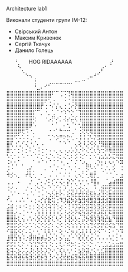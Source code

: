 Architecture lab1

Виконали студенти групи ІМ-12:

- Свірський Антон  
- Максим Кривенок   
- Сергій Ткачук  
- Данило Голець   




⠀⠀⠘⡀⠀⠀HOG RIDAAAAAA⠀⠀⠀⠀⠀⠀⠀⠀⠀⠀⡜⠀⠀⠀
⠀⠀⠀⠑⡀⠀⠀⠀⠀⠀⠀⠀⠀⠀⠀⠀⠀⠀⠀⠀⠀⠀⠀⠀⠀⡔⠁⠀⠀⠀
⠀⠀⠀⠀⠈⠢⢄⠀⠀⠀⠀⠀⠀⠀⠀⠀⠀⠀⠀⠀⠀⠀⣀⠴⠊⠀⠀⠀⠀⠀
⠀⠀⠀⠀⠀⠀⠀⢸⠀⠀⠀⢀⣀⣀⣀⣀⣀⡀⠤⠄⠒⠈⠀⠀⠀⠀⠀⠀⠀⠀
⠀⠀⠀⠀⠀⠀⠀⠘⣀⠄⠊⠁⠀⠀⠀⠀⠀⠀⠀⠀⠀⠀⠀⠀⠀⠀⠀⠀⠀⠀
⣿⣿⣿⣿⣿⣿⣿⣿⣿⣿⣿⣿⠏⠉⢈⠩⢙⢿⣿⣿⣿⣿⣿⣿⣿⣿⣿⣿⣿⣿⣿
⣿⣿⣿⣿⣿⣿⣿⣿⣿⣿⡿⢋⠠⠀⠀⠨⠐⢸⣿⣿⣿⣿⣿⣿⣿⣿⣿⣿⣿⣿⣿
⣿⣿⣿⣿⣿⣿⣿⣿⣿⡟⢐⠐⠌⡌⢄⢐⢈⠔⡝⣿⣿⣿⣿⣿⣿⣿⣿⣿⣿⣿⣿
⣿⣿⣿⣿⣿⣿⣿⡏⠉⡀⠐⡀⢁⠈⠐⠱⠑⡑⠈⢹⣿⣿⣿⣿⣿⣿⣿⣿⣿⣿⣿
⣿⣿⣿⣿⣿⣿⣿⢗⠀⠀⠐⡠⡛⠔⡁⢜⡔⡬⢎⢸⣿⣿⣿⣿⣿⣿⣿⣿⣿⣿⣿
⣿⣿⣿⣿⣿⣿⡿⠡⠀⠀⠀⠀⠂⠁⠀⠄⢂⠈⠂⢂⣿⣿⣿⣿⣿⣿⣿⣿⣿⣿⣿
⣿⣿⣿⡿⢟⠩⠐⡀⠀⠀⠀⠐⠐⠁⠓⠒⠒⢀⠁⢐⢝⢟⢿⣿⣿⣿⣿⣿⣿⣿⣿
⣿⣿⠫⠡⠡⠨⢀⠂⠠⠀⠀⢁⠑⡱⠛⠗⡓⢂⠠⢸⢸⢨⠣⡝⣻⣿⣿⣿⣿⣿⣿
⣿⢏⢐⢁⠊⢌⠐⡈⠄⠠⠀⠀⠀⠀⠁⠑⠈⠀⢄⢕⠸⡨⠪⡪⡘⣻⣿⡿⣿⣿⣿
⣿⢂⠂⡂⠅⡂⠅⡐⠨⢐⠐⠠⠠⡀⢄⠠⡠⡡⡱⡐⠕⢌⢊⢆⢣⢒⠽⢿⣿⣿⣿
⠣⢂⠂⠄⠡⠐⠐⠈⠌⡐⠨⡈⠢⠨⡂⢌⢂⠆⡪⠨⡊⠂⡂⠢⢡⣢⣣⡣⣍⢿⣿
⠨⢂⢂⠁⡀⠀⠀⠁⠐⠈⠐⠈⢈⠈⠐⡀⠄⠁⠌⠈⠔⣄⡀⠠⡑⡂⠆⠢⢂⠑⠽
⡨⠐⠀⠀⠀⢠⡎⡀⠀⠀⠄⠈⡀⠌⠐⠠⠈⠄⡁⠂⡀⡫⠑⣑⠀⢂⠌⠄⢕⠀⠨
⠺⡪⠢⡀⠀⠞⢇⢂⠀⠂⡀⠠⠀⠄⠁⠌⠨⠀⢄⠢⡁⢂⢿⡟⡀⠀⠈⠈⡀⠂⣰
⢀⢀⠀⠄⠀⠀⡐⠀⡈⠄⡐⠅⡊⠌⢌⠄⡕⡑⡁⢂⠂⢂⠸⣿⡄⠀⠈⣠⣴⣿⣿
⢐⠔⠠⠀⠀⡐⠠⢈⠢⢑⠄⠑⢈⠊⡂⡱⢁⣂⢌⢔⢌⢄⠀⠹⢀⣺⡿⣟⢿⣿⣿
⢀⠡⠁⠂⠐⠠⠈⠄⢈⠠⢈⢢⡣⣗⠕⠄⣕⢮⣞⣞⣗⣯⢯⡷⡴⣹⡪⣷⣿⣿⣿
⠊⠄⠠⠠⠡⠈⠠⢐⠠⡊⡎⣗⢭⢐⠹⡹⣮⡳⡵⣳⣻⢾⣻⣽⣻⣺⣺⣽⣿⣿⣿
⣨⣾⢐⠰⠐⠅⡂⡂⢕⢜⢜⢵⢹⢑⢔⠨⢘⠸⡹⡵⣯⣻⢽⣳⣻⣺⢞⡿⣿⣿⣿
⣿⣿⡔⠠⢈⠐⠐⢠⢱⢸⢸⢸⢸⠰⡡⢘⢔⢕⠝⢮⣳⢽⢝⡾⡵⡯⣏⠯⣿⣿⣿
⣿⣿⣗⢅⢢⠠⠡⠢⡱⡑⡕⡕⢅⠣⡊⢨⢪⡣⡣⡂⡬⡳⢽⢽⢽⢽⣞⣧⠙⣿⣿
⡻⣿⡯⡪⠢⡡⠡⢑⢌⠪⡪⡊⠆⢌⠪⢐⢕⢱⢱⢱⢱⢱⢙⢮⡫⡟⣞⢮⣳⠙⣿
⠊⣿⣯⠪⡊⠄⢅⠂⢂⠁⢇⢇⢃⠂⢕⠐⠌⡲⡰⡡⣇⠇⢇⢕⠪⠉⠂⠅⠂⡑⠹
⣸⢿⣳⢱⠨⡐⡽⡿⡶⡾⡬⡢⢂⠅⡢⢡⣌⠐⠈⢎⢎⢎⢔⠠⠡⠠⠠⠡⡁⡂⠡
⡯⡯⡇⢅⠕⠠⢱⢹⡙⢮⢹⠨⡂⡂⢇⠌⠮⡳⠅⡂⢕⠡⡑⠠⢁⢁⣡⣡⣢⣶⣿
⣗⢽⢌⡢⡡⡡⡸⡢⡣⡣⡱⡑⠔⡈⢎⢆⢂⠂⠅⣢⡳⣽⡐⢅⢂⣊⣿⣿⣿⣿⣿
⣯⢯⢷⢽⢮⢯⣺⣪⢞⡮⣳⢘⠔⢌⢜⣞⣖⣮⣻⢮⣯⢷⣿⣻⣿⣿⣿⣿⣿⣿⣿
⣿⣿⣿⣿⣿⣿⣷⣿⣿⣿⣿⣿⣿⣿⣿⣾⣷⣿⣾⣿⣿⣿⣿⣿⣿⣿⣿⣿⣿⣿⣿